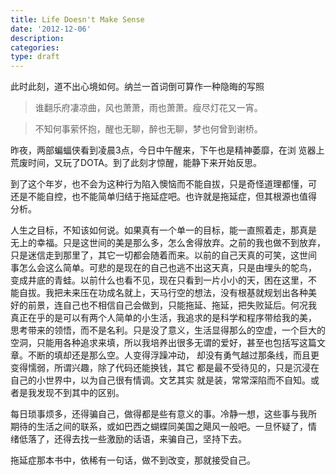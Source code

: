 ```yaml
---
title: Life Doesn't Make Sense
date: '2012-12-06'
description:
categories:
type: draft
---
```


此时此刻，道不出心境如何。纳兰一首词倒可算作一种隐晦的写照

>谁翻乐府凄凉曲，风也萧萧，雨也萧萧。瘦尽灯花又一宵。 

>不知何事萦怀抱，醒也无聊，醉也无聊，梦也何曾到谢桥。


昨夜，两部蝙蝠侠看到凌晨3点，今日中午醒来，下午也是精神萎靡，在浏
览器上荒废时间，又玩了DOTA。到了此刻才惊醒，能静下来开始反思。

到了这个年岁，也不会为这种行为陷入懊恼而不能自拔，只是奇怪道理都懂，可
还是不能自控，也不能简单归结于拖延症吧。也许就是拖延症，但其根源也值得
分析。

人生之目标，不知该如何说。如果真有一个单一的目标，能一直照着走，那真是
无上的幸福。只是这世间的美是那么多，怎么舍得放弃。之前的我也做不到放弃，
只是迷信走到那里了，其它一切都会随着而来。以前的自己天真的可笑，这世间
事怎么会这么简单。可悲的是现在的自己也逃不出这天真，只是由埋头的鸵鸟，
变成井底的青蛙。以前什么也看不见，现在只看到一片小小的天，困在这里，不
能自拔。我把未来压在功成名就上，天马行空的想法，没有根基就规划出各种美
好的前景，连自己也不相信自己会做到，只能拖延、拖延，把失败延后。何况我
真正在乎的是可以有两个人简单的小生活，我追求的是科学和程序带给我的美，
思考带来的领悟，而不是名利。只是没了意义，生活显得那么的空虚，一个巨大的
空洞，只能用各种追求来填，所以我培养出很多无谓的爱好，甚至也包括写这篇文章。不断的填却还是那么空。人变得浮躁冲动，
却没有勇气越过那条线，而且更变得懦弱，所谓兴趣，除了代码还能换钱，其它
都是最不受待见的，只是沉浸在自己的小世界中，以为自己很有情调。文艺其实
就是装，常常深陷而不自知。或者是我发现不到其中的区别。

每日琐事烦多，还得骗自己，做得都是些有意义的事。冷静一想，这些事与我所
期待的生活之间的联系，或如巴西之蝴蝶同美国之飓风一般吧。一旦怀疑了，情
绪低落了，还得去找一些激励的话语，来骗自己，坚持下去。

拖延症那本书中，依稀有一句话，做不到改变，那就接受自己。
